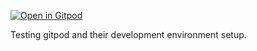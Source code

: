 [![Open in Gitpod](https://gitpod.io/button/open-in-gitpod.svg)](https://gitpod.io/#https://github.com/nsprams/studycs)

Testing gitpod and their development environment setup.
